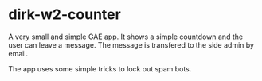 dirk-w2-counter
===============

A very small and simple GAE app. It shows a simple countdown and the user can leave a message. The message is transfered to the side admin by email.

The app uses some simple tricks to lock out spam bots.
